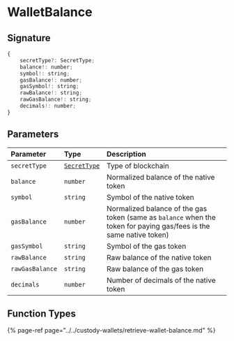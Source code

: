 # WalletBalance

## Signature

```javascript
{
    secretType?: SecretType; 
    balance!: number;
    symbol!: string;
    gasBalance!: number;
    gasSymbol!: string;
    rawBalance!: string;
    rawGasBalance!: string;
    decimals!: number;
}
```

## Parameters

| Parameter | Type | Description |
| :--- | :--- | :--- |
| `secretType` | [`SecretType`]() | Type of blockchain |
| `balance` | `number` | Normalized balance of the native token |
| `symbol` | `string` | Symbol of the native token |
| `gasBalance` | `number` | Normalized balance of the gas token \(same as `balance` when the token for paying gas/fees is the same native token\) |
| `gasSymbol` | `string` | Symbol of the gas token |
| `rawBalance` | `string` | Raw balance of the native token |
| `rawGasBalance` | `string` | Raw balance of the gas token |
| `decimals` | `number` | Number of decimals of the native token |

## Function Types

{% page-ref page="../../custody-wallets/retrieve-wallet-balance.md" %}




